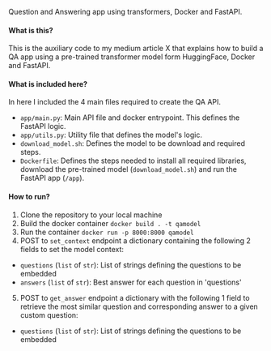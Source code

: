 Question and Answering app using transformers, Docker and FastAPI.

#### **What is this?**
This is the auxiliary code to my medium article X that explains how to build a QA app using a pre-trained transformer model form HuggingFace, Docker and FastAPI.

#### **What is included here?**
In here I included the 4 main files required to create the QA API.

* `app/main.py`: Main API file and docker entrypoint. This defines the FastAPI logic.
* `app/utils.py`: Utility file that defines the model's logic.
* `download_model.sh`: Defines the model to be download and required steps.
* `Dockerfile`: Defines the steps needed to install all required libraries, download the pre-trained model (`download_model.sh`) and run the FastAPI app (`/app`).

#### **How to run?**
1. Clone the repository to your local machine
2. Build the docker container `docker build . -t qamodel`
3. Run the container `docker run -p 8000:8000 qamodel`
4. POST to `set_context` endpoint a dictionary containing the following 2 fields to set the model context:
  * `questions` (`list` of `str`): List of strings defining the questions to be embedded
  * `answers` (`list` of `str`): Best answer for each question in 'questions'
5. POST to `get_answer` endpoint a dictionary with the following 1 field to retrieve the most similar question and corresponding answer to a given custom question:
  * `questions` (`list` of `str`): List of strings defining the questions to be embedded
